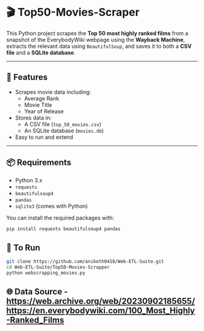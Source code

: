 # 🎬 Top50-Movies-Scraper

This Python project scrapes the **Top 50 most highly ranked films** from a snapshot of the EverybodyWiki webpage using the **Wayback Machine**, extracts the relevant data using `BeautifulSoup`, and saves it to both a **CSV file** and a **SQLite database**.

---

## 🔧 Features

- Scrapes movie data including:
  - Average Rank
  - Movie Title
  - Year of Release
- Stores data in:
  - A CSV file (`top_50_movies.csv`)
  - An SQLite database (`movies.db`)
- Easy to run and extend

---

## 📦 Requirements

- Python 3.x
- `requests`
- `beautifulsoup4`
- `pandas`
- `sqlite3` (comes with Python)


You can install the required packages with:

```bash
pip install requests beautifulsoup4 pandas
```

## 🚀 To Run

```bash
git clone https://github.com/aniketh0418/Web-ETL-Suite.git
cd Web-ETL-Suite/Top50-Movies-Scrapper
python webscrapping_movies.py
```

## 🌐 Data Source - https://web.archive.org/web/20230902185655/https://en.everybodywiki.com/100_Most_Highly-Ranked_Films

